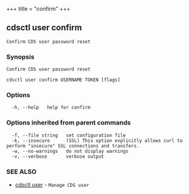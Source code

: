 +++
title = "confirm"
+++
## cdsctl user confirm

`Confirm CDS user password reset`

### Synopsis

`Confirm CDS user password reset`

```
cdsctl user confirm USERNAME TOKEN [flags]
```

### Options

```
  -h, --help   help for confirm
```

### Options inherited from parent commands

```
  -f, --file string   set configuration file
  -k, --insecure      (SSL) This option explicitly allows curl to perform "insecure" SSL connections and transfers.
  -w, --no-warnings   do not display warnings
  -v, --verbose       verbose output
```

### SEE ALSO

* [cdsctl user](/cli/cdsctl/user/)	 - `Manage CDS user`

